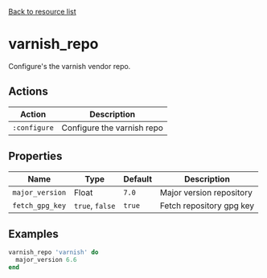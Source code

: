 [Back to resource list](../README.md#resources)

# varnish_repo

Configure's the varnish vendor repo.

## Actions

| Action       | Description                |
| ------------ | -------------------------- |
| `:configure` | Configure the varnish repo |

## Properties

| Name            | Type            | Default | Description              |
| --------------- | --------------- | ------- | ------------------------ |
| `major_version` | Float           | `7.0`   | Major version repository |
| `fetch_gpg_key` | `true`, `false` | `true`  | Fetch repository gpg key |

## Examples

```ruby
varnish_repo 'varnish' do
  major_version 6.6
end
```
